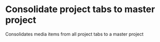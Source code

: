 # Consolidate project tabs to master project

Consolidates media items from all project tabs to a master project

